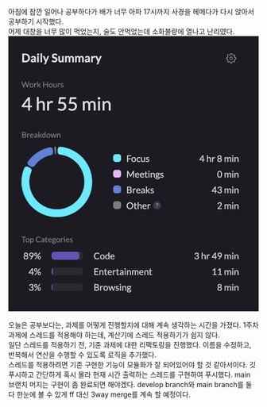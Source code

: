 아침에 잠깐 일어나 공부하다가 배가 너무 아파 17시까지 사경을 헤메다가 다시 앉아서 공부하기 시작했다.<br>
어제 대창을 너무 많이 먹었는지, 술도 안먹었는데 소화불량에 열나고 난리였다.<br>
<img src="/Tracking_Time/2_Feb/250209.png">

오늘은 공부보다는, 과제를 어떻게 진행할지에 대해 계속 생각하는 시간을 가졌다. 1주차 과제에 스레드를 적용해야 하는데, 계산기에 스레드 적용하기가 쉽지 않다.<br>
일단 스레드를 적용하기 전, 기존 과제에 대한 리팩토링을 진행했다. 이름을 수정하고, 반복해서 연산을 수행할 수 있도록 로직을 추가했다.<br>
스레드를 적용하려면 기존 구현한 기능이 모듈화가 잘 되어있어야 할 것 같아서이다. 깃 푸시하고 간단하게 혹시 몰라 현재 시간 출력하는 스레드를 구현하여 푸시했다. main 브랜치 머지는 구현이 좀 완료되면 해야겠다. develop branch와 main branch를 둘 다 한눈에 볼 수 있게 ff 대신 3way merge를 계속 할 예정이다.
